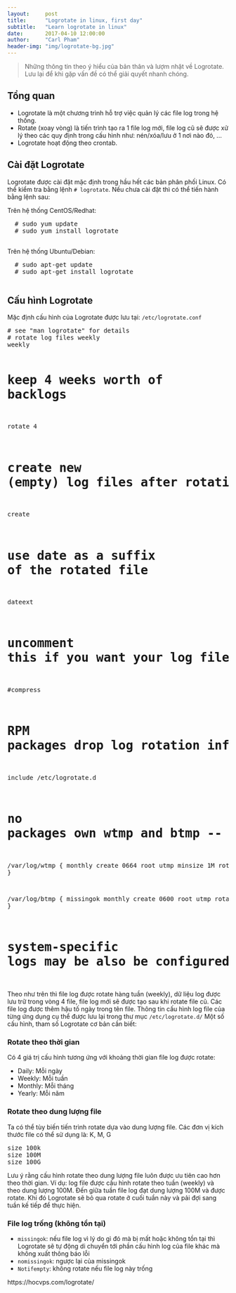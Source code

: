 ```yaml
---
layout:     post
title:      "Logrotate in linux, first day"
subtitle:   "Learn logrotate in linux"
date:       2017-04-10 12:00:00
author:     "Carl Pham"
header-img: "img/logrotate-bg.jpg"
---
```


<blockquote>Những thông tin theo ý hiểu của bản thân và lượm nhặt về Logrotate. Lưu lại để khi gặp vấn đề có thể giải quyết nhanh chóng.</blockquote>
<h2 class="section-heading">Tổng quan</h2>
<ul>
  <li>Logrotate là một chương trình hỗ trợ việc quản lý các file log trong hệ thống.</li>
  <li>Rotate (xoay vòng) là tiến trình tạo ra 1 file log mới, file log cũ sẽ được xử lý theo các quy định trong cấu hình như: nén/xóa/lưu ở 1 nơi nào đó, ...</li>
  <li>Logrotate hoạt động theo crontab.</li>
</ul>

<h2 class="section-heading">Cài đặt Logrotate</h2>
<p>Logrotate được cài đặt mặc định trong hầu hết các bản phân phối Linux. Có thể kiểm tra bằng lệnh <code># logrotate</code>. Nếu chưa cài đặt thì có thể tiến hành bằng lệnh sau:</p>
<p>
  Trên hệ thống CentOS/Redhat:
  <pre>
  # sudo yum update
  # sudo yum install logrotate
  </pre>
</p>
<p>
  Trên hệ thống Ubuntu/Debian:
  <pre>
  # sudo apt-get update
  # sudo apt-get install logrotate
  </pre>
</p>

<h2 class="section-heading">Cấu hình Logrotate</h2>
<p>Mặc định cấu hình của Logrotate được lưu tại: <code>/etc/logrotate.conf</code>
<pre>
# see "man logrotate" for details
# rotate log files weekly
weekly

# keep 4 weeks worth of backlogs
rotate 4

# create new (empty) log files after rotating old ones
create

# use date as a suffix of the rotated file
dateext

# uncomment this if you want your log files compressed
#compress

# RPM packages drop log rotation information into this directory
include /etc/logrotate.d

# no packages own wtmp and btmp -- we'll rotate them here
/var/log/wtmp {
    monthly
    create 0664 root utmp
        minsize 1M
    rotate 1
}

/var/log/btmp {
    missingok
    monthly
    create 0600 root utmp
    rotate 1
}

# system-specific logs may be also be configured here.
</pre>
Theo như trên thì file log được rotate hàng tuần (weekly), dữ liệu log được lưu trữ trong vòng 4 file, file log mới sẽ được tạo sau khi rotate file cũ. Các file log được thêm hậu tố ngày trong tên file.
Thông tin cấu hình log file của từng ứng dụng cụ thể được lưu lại trong thư mục <code>/etc/logrotate.d/</code>
Một số cấu hình, tham số Logrotate cơ bản cần biết:</p>

<h3>Rotate theo thời gian</h3>
<p>Có 4 giá trị cấu hình tương ứng với khoảng thời gian file log được rotate:
<ul>
  <li>Daily: Mỗi ngày</li>
  <li>Weekly: Mỗi tuần</li>
  <li>Monthly: Mỗi tháng</li>
  <li>Yearly: Mỗi năm</li>
</ul>
</p>

<h3>Rotate theo dung lượng file</h3>
<p>Ta có thể tùy biến tiến trình rotate dựa vào dung lượng file. Các đơn vị kích thước file có thể sử dụng là: K, M, G
<pre>size 100k
size 100M
size 100G</pre></p>
<p>Lưu ý rằng cấu hình rotate theo dung lượng file luôn được ưu tiên cao hơn theo thời gian.
Ví dụ: log file được cấu hình rotate theo tuần (weekly) và theo dung lượng 100M. Đến giữa tuần file log đạt dung lượng 100M và được rotate. Khi đó Logrotate sẽ bỏ qua rotate ở cuối tuần này và pải đợi sang tuần kế tiếp để thực hiện.</p>

<h3>File log trống (không tồn tại)</h3>
<ul>
  <li><code>missingok</code>: nếu file log vì lý do gì đó mà bị mất hoặc không tồn tại thì Logrotate sẽ tự động di chuyển tới phần cấu hình log của file khác mà không xuất thông báo lỗi</li>
  <li><code>nomissingok</code>: ngược lại của missingok</li>
  <li><code>Notifempty</code>: không rotate nếu file log này trống</li>
</ul>
https://hocvps.com/logrotate/